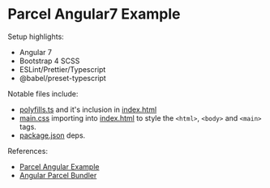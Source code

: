 # Parcel Angular7 Example

Setup highlights:

- Angular 7
- Bootstrap 4 SCSS
- ESLint/Prettier/Typescript
- @babel/preset-typescript

Notable files include:

- [polyfills.ts](src/polyfills.ts) and it's inclusion in [index.html](src/index.html)
- [main.css](src/scss/main.css) importing into [index.html](src/index.html) to style the `<html>`, `<body>` and `<main>` tags.
- [package.json](src/package.json) deps.

References:

- [Parcel Angular Example](https://github.com/parcel-bundler/examples/tree/master/angular)
- [Angular Parcel Bundler](https://github.com/tienne/angular-parcel)



